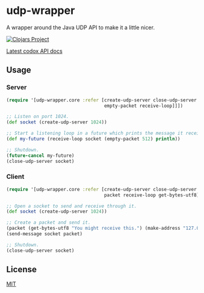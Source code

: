# udp-wrapper

A wrapper around the Java UDP API to make it a little nicer.

[![Clojars Project](https://clojars.org/udp-wrapper/latest-version.svg)](https://clojars.org/udp-wrapper)

[Latest codox API docs](https://skeuomorf.github.io/udp-wrapper/)

## Usage
### Server

```clojure
(require '[udp-wrapper.core :refer [create-udp-server close-udp-server
                                    empty-packet receive-loop]]])

;; Listen on port 1024.
(def socket (create-udp-server 1024))

;; Start a listening loop in a future which prints the message it receives.
(def my-future (receive-loop socket (empty-packet 512) println))

;; Shutdown.
(future-cancel my-future)
(close-udp-server socket)
```

### Client

```clojure
(require '[udp-wrapper.core :refer [create-udp-server close-udp-server
                                    packet receive-loop get-bytes-utf8]]])

;; Open a socket to send and receive through it.
(def socket (create-udp-server 1024))

;; Create a packet and send it.
(packet (get-bytes-utf8 "You might receive this.") (make-address "127.0.0.1") 1337)
(send-message socket packet)

;; Shutdown.
(close-udp-server socket)
```

## License
[MIT](./LICENSE)